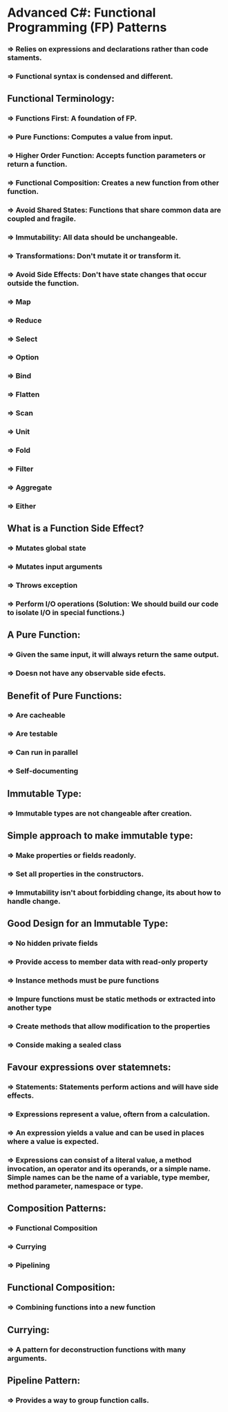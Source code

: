 # Advanced C#: Functional Programming (FP) Patterns

### => Relies on expressions and declarations rather than code staments.
### => Functional syntax is condensed and different.

## Functional Terminology:
### => Functions First: A foundation of FP.
### => Pure Functions: Computes a value from input.
### => Higher Order Function: Accepts function parameters or return a function.
### => Functional Composition: Creates a new function from other function.
### => Avoid Shared States: Functions that share common data are coupled and fragile.
### => Immutability: All data should be unchangeable.
### => Transformations: Don't mutate it or transform it.
### => Avoid Side Effects: Don't have state changes that occur outside the function.
### => Map
### => Reduce
### => Select
### => Option
### => Bind
### => Flatten
### => Scan
### => Unit
### => Fold
### => Filter
### => Aggregate
### => Either


## What is a Function Side Effect?
### => Mutates global state
### => Mutates input arguments
### => Throws exception
### => Perform I/O operations (Solution: We should build our code to isolate I/O in special functions.)

## A Pure Function:
### => Given the same input, it will always return the same output.
### => Doesn not have any observable side efects.

## Benefit of Pure Functions:
### => Are cacheable
### => Are testable
### => Can run in parallel
### => Self-documenting

## Immutable Type:
### => Immutable types are not changeable after creation.

## Simple approach to make immutable type:
### => Make properties or fields readonly.
### => Set all properties in the constructors.

### => Immutability isn't about forbidding change, its about how to handle change.

## Good Design for an Immutable Type:
### => No hidden private fields
### => Provide access to member data with read-only property
### => Instance methods must be pure functions
### => Impure functions must be static methods or extracted into another type
### => Create methods that allow modification to the properties
### => Conside making a sealed class

## Favour expressions over statemnets:
### => Statements: Statements perform actions and will have side effects.
### => Expressions represent a value, oftern from a calculation.
### => An expression yields a value and can be used in places where a value is expected.
### => Expressions can consist of a literal value, a method invocation, an operator and its operands, or a simple name. Simple names can be the name of a variable, type member, method parameter, namespace or type.

## Composition Patterns:
### => Functional Composition
### => Currying
### => Pipelining

## Functional Composition:
### => Combining functions into a new function

## Currying:
### => A pattern for deconstruction functions with many arguments.

## Pipeline Pattern:
### => Provides a way to group function calls.


















